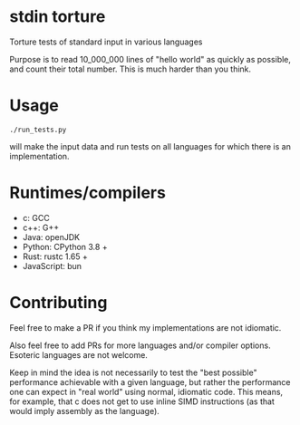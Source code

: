 # stdin torture
Torture tests of standard input in various languages

Purpose is to read 10_000_000 lines of "hello world" as quickly as possible, and count their total number. This is much harder than you think.

# Usage 

``` shell
./run_tests.py 
```

will make the input data and run tests on all languages for which there is an implementation.

# Runtimes/compilers

 - c: GCC
 - c++: G++
 - Java: openJDK
 - Python: CPython 3.8 +
 - Rust: rustc 1.65 +
 - JavaScript: bun

# Contributing

Feel free to make a PR if you think my implementations are not idiomatic.

Also feel free to add PRs for more languages and/or compiler options. Esoteric languages are not welcome.

Keep in mind the idea is not necessarily to test the "best possible" performance achievable with a given language, but rather the performance one can
expect in "real world" using normal, idiomatic code. This means, for example, that c does not get to use inline SIMD instructions (as that would imply assembly as the language).
